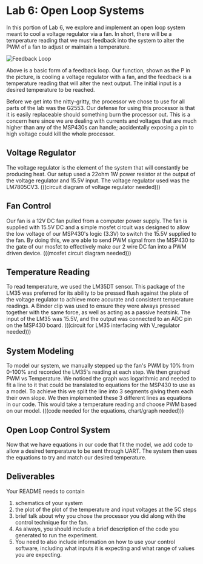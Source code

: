 # Lab 6: Open Loop Systems
In this portion of Lab 6, we explore and implement an open loop system meant to cool a voltage regulator via a fan. In short, there will be a temperature reading that we must feedback into the system to alter the PWM of a fan to adjust or maintain a temperature.

<img src="https://upload.wikimedia.org/wikipedia/commons/thumb/b/b0/General_Feedback_Loop.svg/220px-General_Feedback_Loop.svg.png" alt="Feedback Loop">

Above is a basic form of a feedback loop. Our function, shown as the P in the picture, is cooling a voltage regulator with a fan, and the feedback is a temperature reading that will alter the next output. The initial input is a desired temperature to be reached.

Before we get into the nitty-gritty, the processor we chose to use for all parts of the lab was the G2553. Our defense for using this processor is that it is easily replaceable should something burn the processor out. This is a concern here since we are dealing with currents and voltages that are much higher than any of the MSP430s can handle; accidentally exposing a pin to high voltage could kill the whole processor.

## Voltage Regulator
The voltage regulator is the element of the system that will constantly be producing heat. Our setup used a 22ohm 1W power resistor at the output of the voltage regulator and 15.5V input. The voltage regulator used was the LM7805CV3.
(((circuit diagram of voltage regulator needed)))

## Fan Control
Our fan is a 12V DC fan pulled from a computer power supply. The fan is supplied with 15.5V DC and a simple mosfet circuit was designed to allow the low voltage of our MSP430's logic (3.3V) to switch the 15.5V supplied to the fan. By doing this, we are able to send PWM signal from the MSP430 to the gate of our mosfet to effectively make our 2 wire DC fan into a PWM driven device.
(((mosfet circuit diagram needed)))

## Temperature Reading
To read temperature, we used the LM35DT sensor. This package of the LM35 was preferred for its ability to be pressed flush against the plate of the voltage regulator to achieve more accurate and consistent temperature readings. A Binder clip was used to ensure they were always pressed together with the same force, as well as acting as a passive heatsink. The input of the LM35 was 15.5V, and the output was connected to an ADC pin on the MSP430 board.
(((circuit for LM35 interfacing with V_regulator needed)))


## System Modeling
To model our system, we manually stepped up the fan's PWM by 10% from 0-100% and recorded the LM35's reading at each step. We then graphed PWM vs Temperature. We noticed the graph was logarithmic and needed to fit a line to it that could be translated to equations for the MSP430 to use as a model. To achieve this we split the line into 3 segments giving them each their own slope. We then implemented these 3 different lines as equations in our code. This would take a temperature reading and choose PWM based on our model.
(((code needed for the equations, chart/graph needed)))

## Open Loop Control System
Now that we have equations in our code that fit the model, we add code to allow a desired temperature to be sent through UART. The system then uses the equations to try and match our desired temperature.


## Deliverables
Your README needs to contain 
1. schematics of your system 
2. the plot of the plot of the temperature and input voltages at the 5C steps
3. brief talk about why you chose the processor you did along with the control technique for the fan. 
4. As always, you should include a brief description of the code you generated to run the experiment. 
5. You need to also include information on how to use your control software, including what inputs it is expecting and what range of values you are expecting. 

